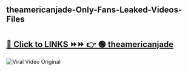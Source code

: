
 ## theamericanjade-Only-Fans-Leaked-Videos-Files

# <h2><a href="https://mediaupload.pro?theamericanjade">🔗 Click to LINKS ⏩⏩ 👉 🟢 theamericanjade </a></h2>

<a href="https://mediaupload.pro?theamericanjade" rel="nofollow" data-target="animated-image.originalLink"><img src="https://i.ibb.co.com/xMMVF88/686577567.gif" alt="Viral Video Original" style="max-width: 100%; display: inline-block;" data-target="animated-image.originalImage"></a>
